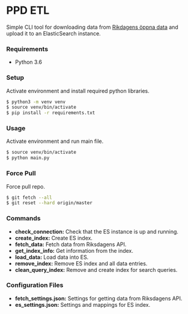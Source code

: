 # PPD ETL

Simple CLI tool for downloading data from [Rikdagens öppna data](http://data.riksdagen.se/) and upload it to an ElasticSearch instance.

### Requirements

* Python 3.6

### Setup

Activate environment and install required python libraries.

```bash
$ python3 -m venv venv
$ source venv/bin/activate
$ pip install -r requirements.txt
```

### Usage

Activate environment and run main file.

```bash
$ source venv/bin/activate
$ python main.py
```

### Force Pull

Force pull repo.

```bash
$ git fetch --all
$ git reset --hard origin/master
```

### Commands

* __check_connection:__ Check that the ES instance is up and running.
* __create_index:__ Create ES index.
* __fetch_data:__ Fetch data from Riksdagens API.
* __get_index_info:__ Get information from the index.
* __load_data:__ Load data into ES.
* __remove_index:__ Remove ES index and all data entries.
* __clean_query_index:__ Remove and create index for search queries.

### Configuration Files

* __fetch_settings.json:__ Settings for getting data from Riksdagens API.
* __es_settings.json:__ Settings and mappings for ES index.
